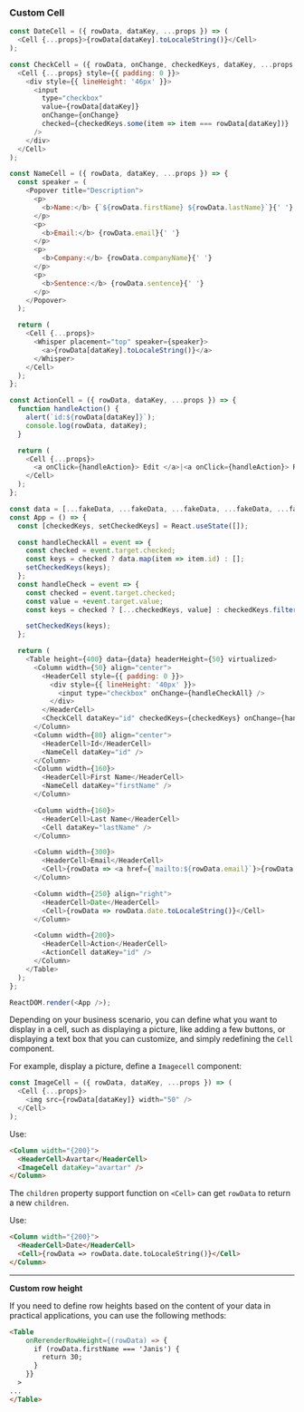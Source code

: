 ### Custom Cell

<!--start-code-->

```js
const DateCell = ({ rowData, dataKey, ...props }) => (
  <Cell {...props}>{rowData[dataKey].toLocaleString()}</Cell>
);

const CheckCell = ({ rowData, onChange, checkedKeys, dataKey, ...props }) => (
  <Cell {...props} style={{ padding: 0 }}>
    <div style={{ lineHeight: '46px' }}>
      <input
        type="checkbox"
        value={rowData[dataKey]}
        onChange={onChange}
        checked={checkedKeys.some(item => item === rowData[dataKey])}
      />
    </div>
  </Cell>
);

const NameCell = ({ rowData, dataKey, ...props }) => {
  const speaker = (
    <Popover title="Description">
      <p>
        <b>Name:</b> {`${rowData.firstName} ${rowData.lastName}`}{' '}
      </p>
      <p>
        <b>Email:</b> {rowData.email}{' '}
      </p>
      <p>
        <b>Company:</b> {rowData.companyName}{' '}
      </p>
      <p>
        <b>Sentence:</b> {rowData.sentence}{' '}
      </p>
    </Popover>
  );

  return (
    <Cell {...props}>
      <Whisper placement="top" speaker={speaker}>
        <a>{rowData[dataKey].toLocaleString()}</a>
      </Whisper>
    </Cell>
  );
};

const ActionCell = ({ rowData, dataKey, ...props }) => {
  function handleAction() {
    alert(`id:${rowData[dataKey]}`);
    console.log(rowData, dataKey);
  }

  return (
    <Cell {...props}>
      <a onClick={handleAction}> Edit </a>|<a onClick={handleAction}> Remove </a>
    </Cell>
  );
};

const data = [...fakeData, ...fakeData, ...fakeData, ...fakeData, ...fakeData];
const App = () => {
  const [checkedKeys, setCheckedKeys] = React.useState([]);

  const handleCheckAll = event => {
    const checked = event.target.checked;
    const keys = checked ? data.map(item => item.id) : [];
    setCheckedKeys(keys);
  };
  const handleCheck = event => {
    const checked = event.target.checked;
    const value = +event.target.value;
    const keys = checked ? [...checkedKeys, value] : checkedKeys.filter(item => item !== value);

    setCheckedKeys(keys);
  };

  return (
    <Table height={400} data={data} headerHeight={50} virtualized>
      <Column width={50} align="center">
        <HeaderCell style={{ padding: 0 }}>
          <div style={{ lineHeight: '40px' }}>
            <input type="checkbox" onChange={handleCheckAll} />
          </div>
        </HeaderCell>
        <CheckCell dataKey="id" checkedKeys={checkedKeys} onChange={handleCheck} />
      </Column>
      <Column width={80} align="center">
        <HeaderCell>Id</HeaderCell>
        <NameCell dataKey="id" />
      </Column>
      <Column width={160}>
        <HeaderCell>First Name</HeaderCell>
        <NameCell dataKey="firstName" />
      </Column>

      <Column width={160}>
        <HeaderCell>Last Name</HeaderCell>
        <Cell dataKey="lastName" />
      </Column>

      <Column width={300}>
        <HeaderCell>Email</HeaderCell>
        <Cell>{rowData => <a href={`mailto:${rowData.email}`}>{rowData.email}</a>}</Cell>
      </Column>

      <Column width={250} align="right">
        <HeaderCell>Date</HeaderCell>
        <Cell>{rowData => rowData.date.toLocaleString()}</Cell>
      </Column>

      <Column width={200}>
        <HeaderCell>Action</HeaderCell>
        <ActionCell dataKey="id" />
      </Column>
    </Table>
  );
};

ReactDOM.render(<App />);
```

<!--end-code-->

Depending on your business scenario, you can define what you want to display in a cell, such as displaying a picture, like adding a few buttons, or displaying a text box that you can customize, and simply redefining the `Cell` component.

For example, display a picture, define a `Imagecell` component:

```js
const ImageCell = ({ rowData, dataKey, ...props }) => (
  <Cell {...props}>
    <img src={rowData[dataKey]} width="50" />
  </Cell>
);
```

Use:

```html
<Column width="{200}">
  <HeaderCell>Avartar</HeaderCell>
  <ImageCell dataKey="avartar" />
</Column>
```

The `children` property support function on `<Cell>` can get `rowData` to return a new `children`.

Use:

```html
<Column width="{200}">
  <HeaderCell>Date</HeaderCell>
  <Cell>{rowData => rowData.date.toLocaleString()}</Cell>
</Column>
```

---

**Custom row height**

If you need to define row heights based on the content of your data in practical applications, you can use the following methods:

```html
<Table
    onRerenderRowHeight={(rowData) => {
      if (rowData.firstName === 'Janis') {
        return 30;
      }
    }}
  >
...
</Table>
```
